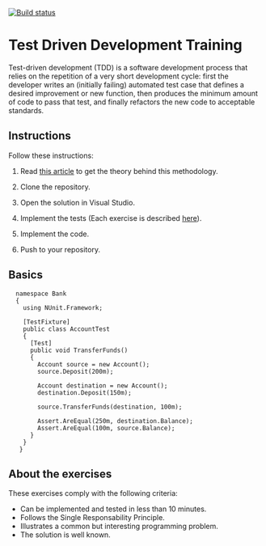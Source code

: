 [![Build status](https://ci.appveyor.com/api/projects/status/pl12vuvu44hlu6q1?svg=true)](https://ci.appveyor.com/project/mbcorona/tdd-training)
# Test Driven Development Training

Test-driven development (TDD) is a software development process that relies on the repetition of a very short development cycle: first the developer writes an (initially failing) automated test case that defines a desired improvement or new function, then produces the minimum amount of code to pass that test, and finally refactors the new code to acceptable standards.

## Instructions

Follow these instructions:

1. Read [this article](http://agiledata.org/essays/tdd.html) to get the theory behind this methodology.

2. Clone the repository.

3. Open the solution in Visual Studio.

4. Implement the tests (Each exercise is described [here](https://github.com/ScioMx/TDD-Training/wiki)).

5. Implement the code.

6. Push to your repository.

## Basics

      namespace Bank
      {
        using NUnit.Framework;
      
        [TestFixture]
        public class AccountTest
        {
          [Test]
          public void TransferFunds()
          {
            Account source = new Account();
            source.Deposit(200m);
            
            Account destination = new Account();
            destination.Deposit(150m);
      
            source.TransferFunds(destination, 100m);
      	  
            Assert.AreEqual(250m, destination.Balance);
            Assert.AreEqual(100m, source.Balance);
          }
        }
       }

## About the exercises
These exercises comply with the following criteria:

- Can be implemented and tested in less than 10 minutes.
- Follows the Single Responsability Principle.
- Illustrates a common but interesting programming problem.
- The solution is well known.
